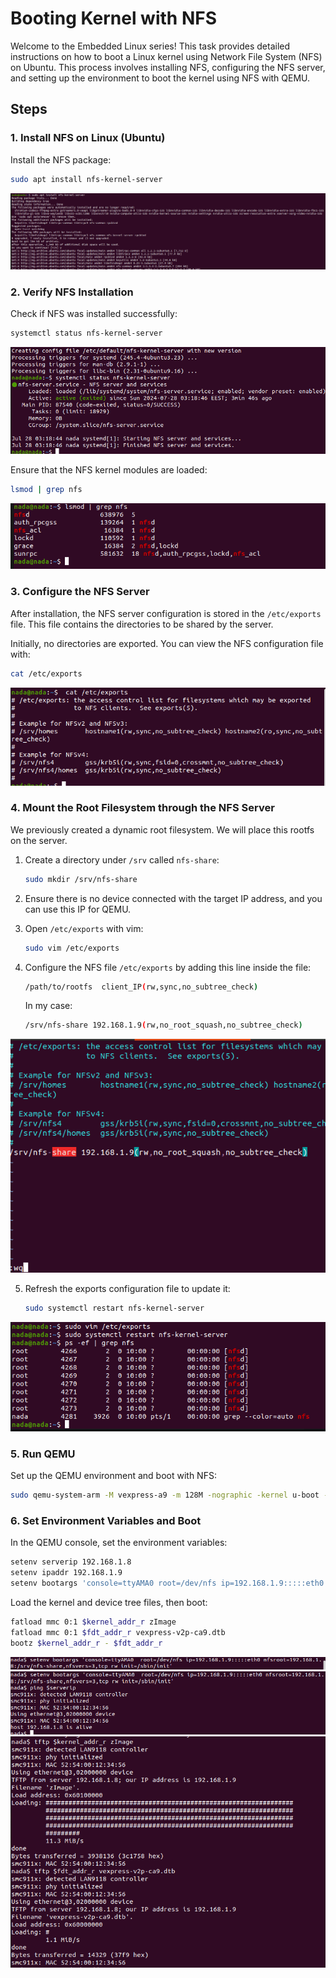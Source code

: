# Booting Kernel with NFS

Welcome to the Embedded Linux series! This task provides detailed instructions on how to boot a Linux kernel using Network File System (NFS) on Ubuntu. This process involves installing NFS, configuring the NFS server, and setting up the environment to boot the kernel using NFS with QEMU.

## Steps

### 1. Install NFS on Linux (Ubuntu)

Install the NFS package:
```sh
sudo apt install nfs-kernel-server
```
![1](images/24.png)

### 2. Verify NFS Installation

Check if NFS was installed successfully:
```sh
systemctl status nfs-kernel-server
```
![1](images/25.png)

Ensure that the NFS kernel modules are loaded:
```sh
lsmod | grep nfs
```
![1](images/26.png)

### 3. Configure the NFS Server

After installation, the NFS server configuration is stored in the `/etc/exports` file. This file contains the directories to be shared by the server.

Initially, no directories are exported. You can view the NFS configuration file with:
```sh
cat /etc/exports
```
![1](images/42.png)

### 4. Mount the Root Filesystem through the NFS Server

We previously created a dynamic root filesystem. We will place this rootfs on the server.

1. Create a directory under `/srv` called `nfs-share`:
   ```sh
   sudo mkdir /srv/nfs-share
   ```

2. Ensure there is no device connected with the target IP address, and you can use this IP for QEMU.

3. Open `/etc/exports` with vim:
   ```sh
   sudo vim /etc/exports
   ```

4. Configure the NFS file `/etc/exports` by adding this line inside the file:
   ```sh
   /path/to/rootfs  client_IP(rw,sync,no_subtree_check)
   ```
   In my case:
   ```sh
   /srv/nfs-share 192.168.1.9(rw,no_root_squash,no_subtree_check)
   ```
![1](images/43.png)


5. Refresh the exports configuration file to update it:
   ```sh
   sudo systemctl restart nfs-kernel-server
   ```
![1](images/44.png)


### 5. Run QEMU

Set up the QEMU environment and boot with NFS:
```sh
sudo qemu-system-arm -M vexpress-a9 -m 128M -nographic -kernel u-boot -sd /path/to/sd.img -net tap,script=./qemu_ifup -net nic
```

### 6. Set Environment Variables and Boot

In the QEMU console, set the environment variables:
```sh
setenv serverip 192.168.1.8
setenv ipaddr 192.168.1.9
setenv bootargs 'console=ttyAMA0 root=/dev/nfs ip=192.168.1.9:::::eth0 nfsroot=192.168.1.8:/srv/nfs-share,nfsvers=3,tcp rw init=/sbin/init'
```
Load the kernel and device tree files, then boot:
```sh
fatload mmc 0:1 $kernel_addr_r zImage
fatload mmc 0:1 $fdt_addr_r vexpress-v2p-ca9.dtb
bootz $kernel_addr_r - $fdt_addr_r
```
![1](images/46.png)
![1](images/48.png)
![1](images/49.png)

